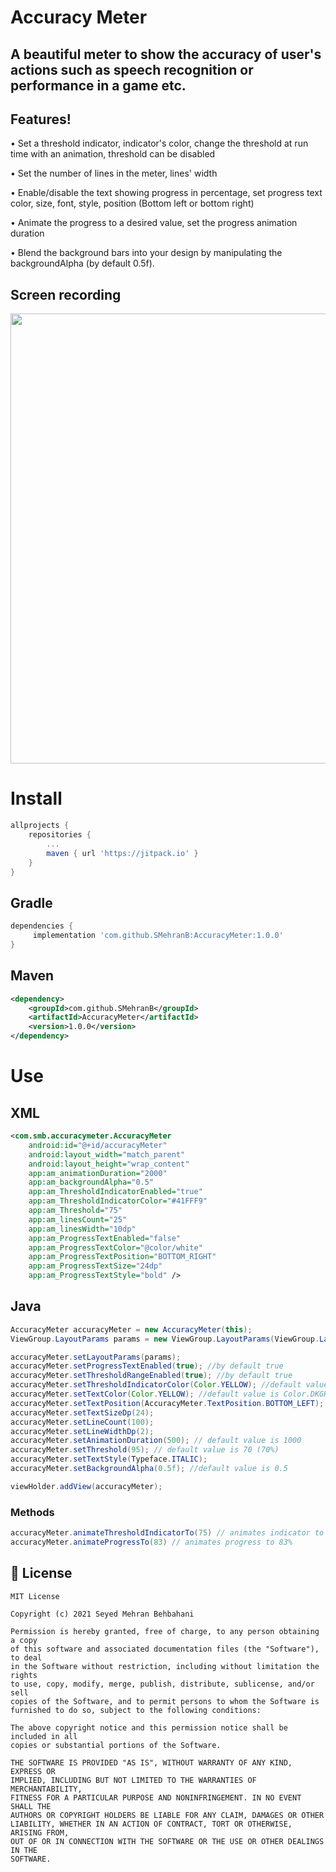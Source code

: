 # Accuracy Meter

## A beautiful meter to show the accuracy of user's actions such as speech recognition or performance in a game etc. 
 
## Features!

 •	 Set a threshold indicator, indicator's color, change the threshold at run time with an animation, threshold can be disabled
 
 •	 Set the number of lines in the meter, lines' width
 
 •	 Enable/disable the text showing progress in percentage, set progress text color, size, font, style, position (Bottom left or bottom right)
 
 •	 Animate the progress to a desired value, set the progress animation duration
 
 •   Blend the background bars into your design by manipulating the backgroundAlpha (by default 0.5f).
 

## Screen recording
 
 <img src="./screen_recording.gif" height="720">
 
# Install
 
```groovy
allprojects {
	repositories {
		...
		maven { url 'https://jitpack.io' }
	}
}
```
## Gradle

```groovy
dependencies {
	 implementation 'com.github.SMehranB:AccuracyMeter:1.0.0'
}
```
## Maven
```xml
<dependency>
	<groupId>com.github.SMehranB</groupId>
	<artifactId>AccuracyMeter</artifactId>
	<version>1.0.0</version>
</dependency>
 ```
# Use
 
## XML
```xml
<com.smb.accuracymeter.AccuracyMeter
    android:id="@+id/accuracyMeter"
    android:layout_width="match_parent"
    android:layout_height="wrap_content"
    app:am_animationDuration="2000"
    app:am_backgroundAlpha="0.5"
    app:am_ThresholdIndicatorEnabled="true"
    app:am_ThresholdIndicatorColor="#41FFF9"
    app:am_Threshold="75"
    app:am_linesCount="25"
    app:am_linesWidth="10dp"
    app:am_ProgressTextEnabled="false"
    app:am_ProgressTextColor="@color/white"
    app:am_ProgressTextPosition="BOTTOM_RIGHT"
    app:am_ProgressTextSize="24dp"
    app:am_ProgressTextStyle="bold" />
 ```

## Java

```java
AccuracyMeter accuracyMeter = new AccuracyMeter(this);
ViewGroup.LayoutParams params = new ViewGroup.LayoutParams(ViewGroup.LayoutParams.MATCH_PARENT, ViewGroup.LayoutParams.WRAP_CONTENT);

accuracyMeter.setLayoutParams(params);
accuracyMeter.setProgressTextEnabled(true); //by default true
accuracyMeter.setThresholdRangeEnabled(true); //by default true
accuracyMeter.setThresholdIndicatorColor(Color.YELLOW); //default value is Color.GRAY
accuracyMeter.setTextColor(Color.YELLOW); //default value is Color.DKGRAY
accuracyMeter.setTextPosition(AccuracyMeter.TextPosition.BOTTOM_LEFT);
accuracyMeter.setTextSizeDp(24);
accuracyMeter.setLineCount(100);
accuracyMeter.setLineWidthDp(2);
accuracyMeter.setAnimationDuration(500); // default value is 1000
accuracyMeter.setThreshold(95); // default value is 70 (70%)
accuracyMeter.setTextStyle(Typeface.ITALIC);
accuracyMeter.setBackgroundAlpha(0.5f); //default value is 0.5

viewHolder.addView(accuracyMeter);
```

### Methods
```java
accuracyMeter.animateThresholdIndicatorTo(75) // animates indicator to 75%
accuracyMeter.animateProgressTo(83) // animates progress to 83%
```

## 📄 License
```text
MIT License

Copyright (c) 2021 Seyed Mehran Behbahani

Permission is hereby granted, free of charge, to any person obtaining a copy
of this software and associated documentation files (the "Software"), to deal
in the Software without restriction, including without limitation the rights
to use, copy, modify, merge, publish, distribute, sublicense, and/or sell
copies of the Software, and to permit persons to whom the Software is
furnished to do so, subject to the following conditions:

The above copyright notice and this permission notice shall be included in all
copies or substantial portions of the Software.

THE SOFTWARE IS PROVIDED "AS IS", WITHOUT WARRANTY OF ANY KIND, EXPRESS OR
IMPLIED, INCLUDING BUT NOT LIMITED TO THE WARRANTIES OF MERCHANTABILITY,
FITNESS FOR A PARTICULAR PURPOSE AND NONINFRINGEMENT. IN NO EVENT SHALL THE
AUTHORS OR COPYRIGHT HOLDERS BE LIABLE FOR ANY CLAIM, DAMAGES OR OTHER
LIABILITY, WHETHER IN AN ACTION OF CONTRACT, TORT OR OTHERWISE, ARISING FROM,
OUT OF OR IN CONNECTION WITH THE SOFTWARE OR THE USE OR OTHER DEALINGS IN THE
SOFTWARE.
```

